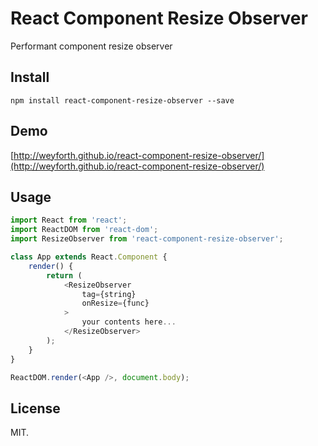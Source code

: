 # React Component Resize Observer

Performant component resize observer

## Install

```
npm install react-component-resize-observer --save
```

## Demo

[http://weyforth.github.io/react-component-resize-observer/](http://weyforth.github.io/react-component-resize-observer/)

## Usage

```js
import React from 'react';
import ReactDOM from 'react-dom';
import ResizeObserver from 'react-component-resize-observer';

class App extends React.Component {
    render() {
        return (
            <ResizeObserver
                tag={string}
                onResize={func}
            >
                your contents here...
            </ResizeObserver>
        );
    }
}

ReactDOM.render(<App />, document.body);
```

## License

MIT.
